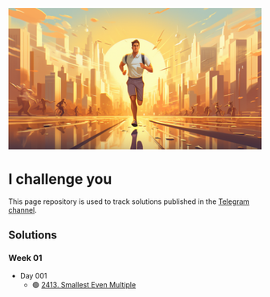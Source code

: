![image.png](./solutions/resources/aaa.png)

# I challenge you
This page repository is used to track solutions published in the [Telegram channel](https://t.me/shokhjakhon_dev). 

## Solutions

### Week 01

- Day 001
    - :green_circle: [2413. Smallest Even Multiple](solutions/001.md)
    <!-- - :yellow_circle: [2396. Strictly Palindromic Number](solutions/002.md) -->
<!-- - Day 002
    - :green_circle: [9. Palindrome Number](solutions/003.md)
    - :yellow_circle: [7. Reverse Integer](solutions/004.md)
- Day 003
    - :green_circle: [2119. A Number After a Double Reversal](solutions/005.md)
    - :yellow_circle: [2442. Count Number of Distinct Integers After Reverse Operations](solutions/006.md)
- Day 004
    - :green_circle: [1342. Number of Steps to Reduce a Number to Zero](solutions/007.md)
    - :yellow_circle: [1641. Count Sorted Vowel Strings](solutions/008.md)
- Day 005
    - :green_circle: [1480. Running Sum of 1d Array](solutions/009.md)
    - :yellow_circle: [1551. Minimum Operations to Make Array Equal](solutions/010.md)
- Day 006
    - :green_circle: [13. Roman to Integer](solutions/011.md)
    - :yellow_circle: [12. Integer to Roman](solutions/012.md)
- Day 007
    - :green_circle: [2520. Count the Digits That Divide a Number](solutions/013.md)
    - :yellow_circle: [48. Rotate Image](solutions/014.md)

### Week 02

- Day 008
    - :green_circle: [2652. Sum Multiples](solutions/015.md)
    - :yellow_circle: [2221. Find Triangular Sum of an Array](solutions/016.md)
- Day 009
    - :green_circle: [1108. Defanging an IP Address](solutions/017.md)
    - :yellow_circle: [535. Encode and Decode TinyURL](solutions/018.md)
- Day 010
    - :green_circle: [2011. Final Value of Variable After Performing Operations](solutions/019.md)
    - :yellow_circle: [189. Rotate Array](solutions/020.md)
- Day 011
    - :green_circle: [1431. Kids With the Greatest Number of Candies](solutions/021.md)
    - :yellow_circle: [2610. Convert an Array Into a 2D Array With Conditions](solutions/022.md)
- Day 012
    - :green_circle: [1672. Richest Customer Wealth](solutions/023.md)
    - :yellow_circle: [1476. Subrectangle Queries](solutions/024.md)
- Day 013
    - :green_circle: [1929. Concatenation of Array](solutions/025.md)
    - :yellow_circle: [1769. Minimum Number of Operations to Move All Balls to Each Box](solutions/026.md)
- Day 014
    - :green_circle: [2574. Left and Right Sum Differences](solutions/027.md)
    - :yellow_circle: [2161. Partition Array According to Given Pivot](solutions/028.md)

### Week 03

- Day 015
    - :green_circle: [2114. Maximum Number of Words Found in Sentences](solutions/029.md)
    - :yellow_circle: [2433. Find The Original Array of Prefix Xor](solutions/030.md)
- Day 016
    - :green_circle: [1486. XOR Operation in an Array](solutions/031.md)
    - :yellow_circle: [2545. Sort the Students by Their Kth Score](solutions/032.md)
- Day 017
    - :green_circle: [1528. Shuffle String](solutions/033.md)
    - :yellow_circle: [1637. Widest Vertical Area Between Two Points Containing No Points](solutions/034.md)
- Day 018
    - :green_circle: [1773. Count Items Matching a Rule](solutions/035.md)
    - :yellow_circle: [2149. Rearrange Array Elements by Sign](solutions/036.md)
- Day 019
    - :green_circle: [1684. Count the Number of Consistent Strings](solutions/037.md)
    - :yellow_circle: [2482. Difference Between Ones and Zeros in Row and Column](solutions/038.md)
- Day 020
    - :green_circle: [1720. Decode XORed Array](solutions/039.md)
    - :yellow_circle: [2657. Find the Prefix Common Array of Two Arrays](solutions/040.md)
- Day 021
    - :green_circle: [1290. Convert Binary Number in a Linked List to Integer](solutions/041.md)
    - :yellow_circle: [2181. Merge Nodes in Between Zeros](solutions/042.md)

### Week 04

- Day 022
    - :green_circle: [876. Middle of the Linked List](solutions/043.md)
    - :yellow_circle: [1669. Merge In Between Linked Lists](solutions/044.md)
- Day 023
    - :green_circle: [206. Reverse Linked List](solutions/045.md)
    - :yellow_circle: [237. Delete Node in a Linked List](solutions/046.md)
- Day 024
    - :green_circle: [21. Merge Two Sorted Lists](solutions/047.md)
    - :yellow_circle: [382. Linked List Random Node](solutions/048.md)
- Day 025
    - :green_circle: [160. Intersection of Two Linked Lists](solutions/049.md)
    - :yellow_circle: [2130. Maximum Twin Sum of a Linked List](solutions/050.md)
- Day 026
    - :green_circle: [234. Palindrome Linked List](solutions/051.md)
    - :yellow_circle: [1721. Swapping Nodes in a Linked List](solutions/052.md)
- Day 027
    - :green_circle: [83. Remove Duplicates from Sorted List](solutions/053.md)
    - :yellow_circle: [1472. Design Browser History](solutions/054.md)
- Day 028
    - :green_circle: [705. Design HashSet](solutions/055.md)
    - :yellow_circle: [24. Swap Nodes in Pairs](solutions/056.md)

### Week 05

- Day 029
    - :green_circle: [706. Design HashMap](solutions/057.md)
    - :yellow_circle: [2326. Spiral Matrix IV](solutions/058.md)
- Day 030
    - :green_circle: [141. Linked List Cycle](solutions/059.md)
    - :yellow_circle: [142. Linked List Cycle II](solutions/060.md)
- Day 031
    - :green_circle: [203. Remove Linked List Elements](solutions/061.md)
    - :yellow_circle: [2487. Remove Nodes From Linked List](solutions/062.md)
- Day 032
    - :green_circle: [771. Jewels and Stones](solutions/063.md)
    - :yellow_circle: [2391. Minimum Amount of Time to Collect Garbage](solutions/064.md)
- Day 033
    - :green_circle: [94. Binary Tree Inorder Traversal](solutions/065.md)
    - :yellow_circle: [98. Validate Binary Search Tree](solutions/066.md)
- Day 034
    - :green_circle: [144. Binary Tree Preorder Traversal](solutions/067.md)
    - :yellow_circle: [](solutions/068.md)
- Day 035
    - :green_circle: [145. Binary Tree Postorder Traversal](solutions/069.md)
    - :yellow_circle: [](solutions/070.md)

### Week 6

- Day 036
	- :green_circle: [1379. Find a Corresponding Node of a Binary Tree in a Clone of That Tree](solutions/071.md)
	- :yellow_circle: [](solutions/072.md)
- Day 037
	- :green_circle: [700. Search in a Binary Search Tree](solutions/073.md)
	- :yellow_circle: [](solutions/074.md)
- Day 038
	- :green_circle: [617. Merge Two Binary Trees](solutions/075.md)
	- :yellow_circle: [](solutions/076.md)
- Day 039
	- :green_circle: [226. Invert Binary Tree](solutions/077.md)
	- :yellow_circle: [](solutions/078.md)
- Day 040
	- :green_circle: [2236. Root Equals Sum of Children](solutions/079.md)
	- :yellow_circle: [](solutions/080.md)
- Day 041
	- :green_circle: [637. Average of Levels in Binary Tree](solutions/081.md)
	- :yellow_circle: [](solutions/082.md)
- Day 042
	- :green_circle: [108. Convert Sorted Array to Binary Search Tree](solutions/083.md)
	- :yellow_circle: [](solutions/084.md)

### Week 7

- Day 043
	- :green_circle: [872. Leaf-Similar Trees](solutions/085.md)
	- :yellow_circle: [](solutions/086.md)
- Day 044
	- :green_circle: [606. Construct String from Binary Tree](solutions/087.md)
	- :yellow_circle: [](solutions/088.md)
- Day 045
	- :green_circle: [257. Binary Tree Paths](solutions/089.md)
	- :yellow_circle: [](solutions/090.md)
- Day 046
	- :green_circle: [653. Two Sum IV - Input is a BST](solutions/091.md)
	- :yellow_circle: [](solutions/092.md)
- Day 047
	- :green_circle: [783. Minimum Distance Between BST Nodes](solutions/093.md)
	- :yellow_circle: [](solutions/094.md)
- Day 048
	- :green_circle: [](solutions/095.md)
	- :yellow_circle: [](solutions/096.md)
- Day 049
	- :green_circle: [](solutions/097.md)
	- :yellow_circle: [](solutions/098.md)

### Week 8

- Day 050
	- :green_circle: [](solutions/099.md)
	- :yellow_circle: [](solutions/100.md)
- Day 051
	- :green_circle: [](solutions/101.md)
	- :yellow_circle: [](solutions/102.md)
- Day 052
	- :green_circle: [](solutions/103.md)
	- :yellow_circle: [](solutions/104.md)
- Day 053
	- :green_circle: [](solutions/105.md)
	- :yellow_circle: [](solutions/106.md)
- Day 054
	- :green_circle: [](solutions/107.md)
	- :yellow_circle: [](solutions/108.md)
- Day 055
	- :green_circle: [](solutions/109.md)
	- :yellow_circle: [](solutions/110.md)
- Day 056
	- :green_circle: [](solutions/111.md)
	- :yellow_circle: [](solutions/112.md)

### Week 9

- Day 057
	- :green_circle: [](solutions/115.md)
	- :yellow_circle: [](solutions/116.md)
- Day 058
	- :green_circle: [](solutions/115.md)
	- :yellow_circle: [](solutions/116.md)
- Day 059
	- :green_circle: [](solutions/117.md)
	- :yellow_circle: [](solutions/118.md)
- Day 060
	- :green_circle: [](solutions/119.md)
	- :yellow_circle: [](solutions/120.md)
- Day 061
	- :green_circle: [](solutions/121.md)
	- :yellow_circle: [](solutions/122.md)
- Day 062
	- :green_circle: [](solutions/123.md)
	- :yellow_circle: [](solutions/124.md)
- Day 063
	- :green_circle: [](solutions/125.md)
	- :yellow_circle: [](solutions/126.md)

### Week 10

- Day 064
	- :green_circle: [](solutions/127.md)
	- :yellow_circle: [](solutions/128.md)
- Day 065
	- :green_circle: [](solutions/129.md)
	- :yellow_circle: [](solutions/130.md)
- Day 066
	- :green_circle: [](solutions/131.md)
	- :yellow_circle: [](solutions/132.md)
- Day 067
	- :green_circle: [](solutions/133.md)
	- :yellow_circle: [](solutions/134.md)
- Day 068
	- :green_circle: [](solutions/135.md)
	- :yellow_circle: [](solutions/136.md)
- Day 069
	- :green_circle: [](solutions/137.md)
	- :yellow_circle: [](solutions/138.md)
- Day 070
	- :green_circle: [](solutions/139.md)
	- :yellow_circle: [](solutions/140.md)

### Week 11

- Day 071
	- :green_circle: [](solutions/141.md)
	- :yellow_circle: [](solutions/142.md)
- Day 072
	- :green_circle: [](solutions/143.md)
	- :yellow_circle: [](solutions/144.md)
- Day 073
	- :green_circle: [](solutions/145.md)
	- :yellow_circle: [](solutions/146.md)
- Day 074
	- :green_circle: [](solutions/147.md)
	- :yellow_circle: [](solutions/148.md)
- Day 075
	- :green_circle: [](solutions/149.md)
	- :yellow_circle: [](solutions/150.md)
- Day 076
	- :green_circle: [](solutions/151.md)
	- :yellow_circle: [](solutions/152.md)
- Day 077
	- :green_circle: [](solutions/153.md)
	- :yellow_circle: [](solutions/154.md)

### Week 12

- Day 078
	- :green_circle: [](solutions/155.md)
	- :yellow_circle: [](solutions/156.md)
- Day 079
	- :green_circle: [](solutions/157.md)
	- :yellow_circle: [](solutions/158.md)
- Day 080
	- :green_circle: [](solutions/159.md)
	- :yellow_circle: [](solutions/160.md)
- Day 081
	- :green_circle: [](solutions/161.md)
	- :yellow_circle: [](solutions/162.md)
- Day 082
	- :green_circle: [](solutions/163.md)
	- :yellow_circle: [](solutions/164.md)
- Day 083
	- :green_circle: [](solutions/165.md)
	- :yellow_circle: [](solutions/166.md)
- Day 084
	- :green_circle: [](solutions/167.md)
	- :yellow_circle: [](solutions/168.md)
- Day 085
	- :green_circle: [](solutions/169.md)
	- :yellow_circle: [](solutions/170.md)

### Week 13

- Day 078
	- :green_circle: [](solutions/155.md)
	- :yellow_circle: [](solutions/156.md)
- Day 086
	- :green_circle: [](solutions/171.md)
	- :yellow_circle: [](solutions/172.md)
- Day 087
	- :green_circle: [](solutions/173.md)
	- :yellow_circle: [](solutions/174.md)
- Day 088
	- :green_circle: [](solutions/175.md)
	- :yellow_circle: [](solutions/176.md)
- Day 089
	- :green_circle: [](solutions/177.md)
	- :yellow_circle: [](solutions/178.md)
- Day 090
	- :green_circle: [](solutions/179.md)
	- :yellow_circle: [](solutions/180.md)
- Day 091
	- :green_circle: [](solutions/181.md)
	- :yellow_circle: [](solutions/182.md)

### Week 14

- Day 092
	- :green_circle: [](solutions/183.md)
	- :yellow_circle: [](solutions/184.md)
- Day 093
	- :green_circle: [2367. Number of Arithmetic Triplets](solutions/185.md)
	- :yellow_circle: [1630. Arithmetic Subarrays](solutions/186.md)
- Day 094
	- :green_circle: [2373. Largest Local Values in a Matrix](solutions/187.md)
	- :yellow_circle: [1817. Finding the Users Active Minutes](solutions/188.md)
- Day 095
	- :green_circle: [804. Unique Morse Code Words](solutions/189.md)
	- :yellow_circle: [2079. Watering Plants](solutions/190.md)
- Day 096
	- :green_circle: [1732. Find the Highest Altitude](solutions/191.md)
	- :yellow_circle: [1561. Maximum Number of Coins You Can Get](solutions/192.md)
- Day 097
	- :green_circle: [1913. Maximum Product Difference Between Two Pairs](solutions/193.md)
	- :yellow_circle: [1605. Find Valid Matrix Given Row and Column Sums](solutions/194.md)
- Day 098
	- :green_circle: [2744. Find Maximum Number of String Pairs](solutions/195.md)
	- :yellow_circle: [46. Permutations](solutions/196.md)

### Week 15

- Day 099
	- :green_circle: [1266. Minimum Time Visiting All Points](solutions/197.md)
	- :yellow_circle: [890. Find and Replace Pattern](solutions/198.md) -->
<!--
- Day 100
	- :green_circle: [](solutions/199.md)
	- :yellow_circle: [](solutions/200.md)
- Day 101
	- :green_circle: [](solutions/201.md)
	- :yellow_circle: [](solutions/202.md)
- Day 102
	- :green_circle: [](solutions/203.md)
	- :yellow_circle: [](solutions/204.md)
- Day 103
	- :green_circle: [](solutions/205.md)
	- :yellow_circle: [](solutions/206.md)
- Day 104
	- :green_circle: [](solutions/207.md)
	- :yellow_circle: [](solutions/208.md)
- Day 105
	- :green_circle: [](solutions/209.md)
	- :yellow_circle: [](solutions/210.md)

### Week 16

- Day 106
	- :green_circle: [](solutions/211.md)
	- :yellow_circle: [](solutions/212.md)
- Day 107
	- :green_circle: [](solutions/213.md)
	- :yellow_circle: [](solutions/214.md)
- Day 108
	- :green_circle: [](solutions/215.md)
	- :yellow_circle: [](solutions/216.md)
- Day 109
	- :green_circle: [](solutions/217.md)
	- :yellow_circle: [](solutions/218.md)
- Day 110
	- :green_circle: [](solutions/219.md)
	- :yellow_circle: [](solutions/220.md)
- Day 111
	- :green_circle: [](solutions/221.md)
	- :yellow_circle: [](solutions/222.md)
- Day 112
	- :green_circle: [](solutions/223.md)
	- :yellow_circle: [](solutions/224.md)

### Week 17

- Day 113
	- :green_circle: [](solutions/225.md)
	- :yellow_circle: [](solutions/226.md)
- Day 114
	- :green_circle: [](solutions/227.md)
	- :yellow_circle: [](solutions/228.md)
- Day 115
	- :green_circle: [](solutions/229.md)
	- :yellow_circle: [](solutions/230.md)
- Day 116
	- :green_circle: [](solutions/231.md)
	- :yellow_circle: [](solutions/232.md)
- Day 117
	- :green_circle: [](solutions/233.md)
	- :yellow_circle: [](solutions/234.md)
- Day 118
	- :green_circle: [](solutions/235.md)
	- :yellow_circle: [](solutions/236.md)
- Day 119
	- :green_circle: [](solutions/237.md)
	- :yellow_circle: [](solutions/238.md)

### Week 18

- Day 120
	- :green_circle: [](solutions/239.md)
	- :yellow_circle: [](solutions/240.md)
- Day 121
	- :green_circle: [](solutions/241.md)
	- :yellow_circle: [](solutions/242.md)
- Day 122
	- :green_circle: [](solutions/243.md)
	- :yellow_circle: [](solutions/244.md)
- Day 123
	- :green_circle: [](solutions/245.md)
	- :yellow_circle: [](solutions/246.md)
- Day 124
	- :green_circle: [](solutions/247.md)
	- :yellow_circle: [](solutions/248.md)
- Day 125
	- :green_circle: [](solutions/249.md)
	- :yellow_circle: [](solutions/250.md)
- Day 126
	- :green_circle: [](solutions/251.md)
	- :yellow_circle: [](solutions/252.md)

### Week 19

- Day 127
	- :green_circle: [](solutions/253.md)
	- :yellow_circle: [](solutions/254.md)
- Day 128
	- :green_circle: [](solutions/255.md)
	- :yellow_circle: [](solutions/256.md)
- Day 129
	- :green_circle: [](solutions/257.md)
	- :yellow_circle: [](solutions/258.md)
- Day 130
	- :green_circle: [](solutions/259.md)
	- :yellow_circle: [](solutions/260.md)
- Day 131
	- :green_circle: [](solutions/261.md)
	- :yellow_circle: [](solutions/262.md)
- Day 132
	- :green_circle: [](solutions/263.md)
	- :yellow_circle: [](solutions/264.md)
- Day 133
	- :green_circle: [](solutions/265.md)
	- :yellow_circle: [](solutions/266.md)

### Week 20

- Day 134
	- :green_circle: [](solutions/267.md)
	- :yellow_circle: [](solutions/268.md)
- Day 135
	- :green_circle: [](solutions/269.md)
	- :yellow_circle: [](solutions/270.md)
- Day 136
	- :green_circle: [](solutions/271.md)
	- :yellow_circle: [](solutions/272.md)
- Day 137
	- :green_circle: [](solutions/273.md)
	- :yellow_circle: [](solutions/274.md)
- Day 138
	- :green_circle: [](solutions/275.md)
	- :yellow_circle: [](solutions/276.md)
- Day 139
	- :green_circle: [](solutions/277.md)
	- :yellow_circle: [](solutions/278.md)
- Day 140
	- :green_circle: [](solutions/279.md)
	- :yellow_circle: [](solutions/280.md)

### Week 21

- Day 141
	- :green_circle: [](solutions/281.md)
	- :yellow_circle: [](solutions/282.md)
- Day 142
	- :green_circle: [](solutions/283.md)
	- :yellow_circle: [](solutions/284.md)
- Day 143
	- :green_circle: [](solutions/285.md)
	- :yellow_circle: [](solutions/286.md)
- Day 144
	- :green_circle: [](solutions/287.md)
	- :yellow_circle: [](solutions/288.md)
- Day 145
	- :green_circle: [](solutions/289.md)
	- :yellow_circle: [](solutions/290.md)
- Day 146
	- :green_circle: [](solutions/291.md)
	- :yellow_circle: [](solutions/292.md)
- Day 147
	- :green_circle: [](solutions/293.md)
	- :yellow_circle: [](solutions/294.md)

### Week 22

- Day 148
	- :green_circle: [](solutions/295.md)
	- :yellow_circle: [](solutions/296.md)
- Day 149
	- :green_circle: [](solutions/297.md)
	- :yellow_circle: [](solutions/298.md)
- Day 150
	- :green_circle: [](solutions/299.md)
	- :yellow_circle: [](solutions/300.md)
- Day 151
	- :green_circle: [](solutions/301.md)
	- :yellow_circle: [](solutions/302.md)
- Day 152
	- :green_circle: [](solutions/303.md)
	- :yellow_circle: [](solutions/304.md)
- Day 153
	- :green_circle: [](solutions/305.md)
	- :yellow_circle: [](solutions/306.md)
- Day 154
	- :green_circle: [](solutions/307.md)
	- :yellow_circle: [](solutions/308.md)

### Week 23

- Day 155
	- :green_circle: [](solutions/309.md)
	- :yellow_circle: [](solutions/310.md)
- Day 156
	- :green_circle: [](solutions/311.md)
	- :yellow_circle: [](solutions/312.md)
- Day 157
	- :green_circle: [](solutions/313.md)
	- :yellow_circle: [](solutions/314.md)
- Day 158
	- :green_circle: [](solutions/315.md)
	- :yellow_circle: [](solutions/316.md)
- Day 159
	- :green_circle: [](solutions/317.md)
	- :yellow_circle: [](solutions/318.md)
- Day 160
	- :green_circle: [](solutions/319.md)
	- :yellow_circle: [](solutions/320.md)
- Day 161
	- :green_circle: [](solutions/321.md)
	- :yellow_circle: [](solutions/322.md)

### Week 24

- Day 162
	- :green_circle: [](solutions/323.md)
	- :yellow_circle: [](solutions/324.md)
- Day 163
	- :green_circle: [](solutions/325.md)
	- :yellow_circle: [](solutions/326.md)
- Day 164
	- :green_circle: [](solutions/327.md)
	- :yellow_circle: [](solutions/328.md)
- Day 165
	- :green_circle: [](solutions/329.md)
	- :yellow_circle: [](solutions/330.md)
- Day 166
	- :green_circle: [](solutions/331.md)
	- :yellow_circle: [](solutions/332.md)
- Day 167
	- :green_circle: [](solutions/333.md)
	- :yellow_circle: [](solutions/334.md)
- Day 168
	- :green_circle: [](solutions/335.md)
	- :yellow_circle: [](solutions/336.md)

### Week 25

- Day 169
	- :green_circle: [](solutions/337.md)
	- :yellow_circle: [](solutions/338.md)
- Day 170
	- :green_circle: [](solutions/339.md)
	- :yellow_circle: [](solutions/340.md)
- Day 171
	- :green_circle: [](solutions/341.md)
	- :yellow_circle: [](solutions/342.md)
- Day 172
	- :green_circle: [](solutions/343.md)
	- :yellow_circle: [](solutions/344.md)
- Day 173
	- :green_circle: [](solutions/345.md)
	- :yellow_circle: [](solutions/346.md)
- Day 174
	- :green_circle: [](solutions/347.md)
	- :yellow_circle: [](solutions/348.md)
- Day 175
	- :green_circle: [](solutions/349.md)
	- :yellow_circle: [](solutions/350.md)

### Week 26

- Day 176
	- :green_circle: [](solutions/351.md)
	- :yellow_circle: [](solutions/352.md)
- Day 177
	- :green_circle: [](solutions/353.md)
	- :yellow_circle: [](solutions/354.md)
- Day 178
	- :green_circle: [](solutions/355.md)
	- :yellow_circle: [](solutions/356.md)
- Day 179
	- :green_circle: [](solutions/357.md)
	- :yellow_circle: [](solutions/358.md)
- Day 180
	- :green_circle: [](solutions/359.md)
	- :yellow_circle: [](solutions/360.md)
- Day 181
	- :green_circle: [](solutions/361.md)
	- :yellow_circle: [](solutions/362.md)
- Day 182
	- :green_circle: [](solutions/363.md)
	- :yellow_circle: [](solutions/364.md)
-->
